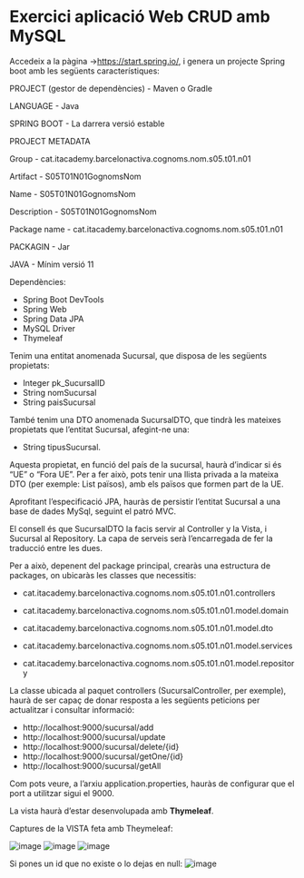 # Exercici aplicació Web CRUD amb MySQL
Accedeix a la pàgina ->https://start.spring.io/, i genera un projecte Spring boot amb les següents característiques:

PROJECT (gestor de dependències) - Maven o Gradle

LANGUAGE - Java

SPRING BOOT - La darrera versió estable

PROJECT METADATA

Group - cat.itacademy.barcelonactiva.cognoms.nom.s05.t01.n01

Artifact - S05T01N01GognomsNom

Name - S05T01N01GognomsNom

Description - S05T01N01GognomsNom

Package name - cat.itacademy.barcelonactiva.cognoms.nom.s05.t01.n01

PACKAGIN - Jar

JAVA - Mínim versió 11

Dependències:

- Spring Boot DevTools
- Spring Web
- Spring Data JPA
- MySQL Driver
- Thymeleaf

Tenim una entitat anomenada Sucursal, que disposa de les següents propietats:
- Integer pk_SucursalID
- String nomSucursal
- String paisSucursal

També tenim una DTO anomenada SucursalDTO, que tindrà les mateixes propietats que l’entitat Sucursal, afegint-ne una:
- String tipusSucursal.

Aquesta propietat, en funció del país de la sucursal, haurà d’indicar si és “UE” o “Fora UE”. Per a fer això, pots tenir una llista privada a la mateixa DTO (per exemple: List<String> països), amb els països que formen part de la UE.

Aprofitant l’especificació JPA, hauràs de persistir l’entitat Sucursal a una base de dades MySql, seguint el patró MVC.

El consell és que SucursalDTO la facis servir al Controller y la Vista, i Sucursal al Repository. La capa de serveis serà l’encarregada de fer la traducció entre les dues.

Per a això, depenent del package principal, crearàs una estructura de packages, on ubicaràs les classes que necessitis:

- cat.itacademy.barcelonactiva.cognoms.nom.s05.t01.n01.controllers

- cat.itacademy.barcelonactiva.cognoms.nom.s05.t01.n01.model.domain

- cat.itacademy.barcelonactiva.cognoms.nom.s05.t01.n01.model.dto

- cat.itacademy.barcelonactiva.cognoms.nom.s05.t01.n01.model.services

- cat.itacademy.barcelonactiva.cognoms.nom.s05.t01.n01.model.repository

La classe ubicada al paquet controllers (SucursalController, per exemple), haurà de ser capaç de donar resposta a les següents peticions per actualitzar i consultar informació:

- http://localhost:9000/sucursal/add
- http://localhost:9000/sucursal/update
- http://localhost:9000/sucursal/delete/{id}
- http://localhost:9000/sucursal/getOne/{id}
- http://localhost:9000/sucursal/getAll

Com pots veure, a l’arxiu application.properties, hauràs de configurar que el port a utilitzar sigui el 9000.

La vista haurà d’estar desenvolupada amb **Thymeleaf**.

Captures de la VISTA feta amb Theymeleaf:

![image](https://github.com/christianamor3/SPRINT5-T1-SpringBoot-Web_App-MySQL-Thymeleaf/assets/151139448/24fcddf2-b939-4891-9e6b-0398d0fa1477)
![image](https://github.com/christianamor3/SPRINT5-T1-SpringBoot-Web_App-MySQL-Thymeleaf/assets/151139448/73d98493-6d24-497f-b119-a7b08b12a7d5)
![image](https://github.com/christianamor3/SPRINT5-T1-SpringBoot-Web_App-MySQL-Thymeleaf/assets/151139448/f0c6aeb9-9ffa-4160-a278-9b76a18b6ad4)

Si pones un id que no existe o lo dejas en null:
![image](https://github.com/christianamor3/SPRINT5-T1-SpringBoot-Web_App-MySQL-Thymeleaf/assets/151139448/e179b253-74cd-45bd-9b4c-9ee6791eb915)
